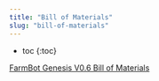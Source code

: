 ```yaml
---
title: "Bill of Materials"
slug: "bill-of-materials"
---
```


* toc
{:toc}


[FarmBot Genesis V0.6 Bill of Materials](https://docs.google.com/spreadsheets/d/12at637YlYgaO_R2nHSOPM_MmVvyYKwdRd8hZ9dZH2E0/pubhtml?widget=true&amp;headers=false)

